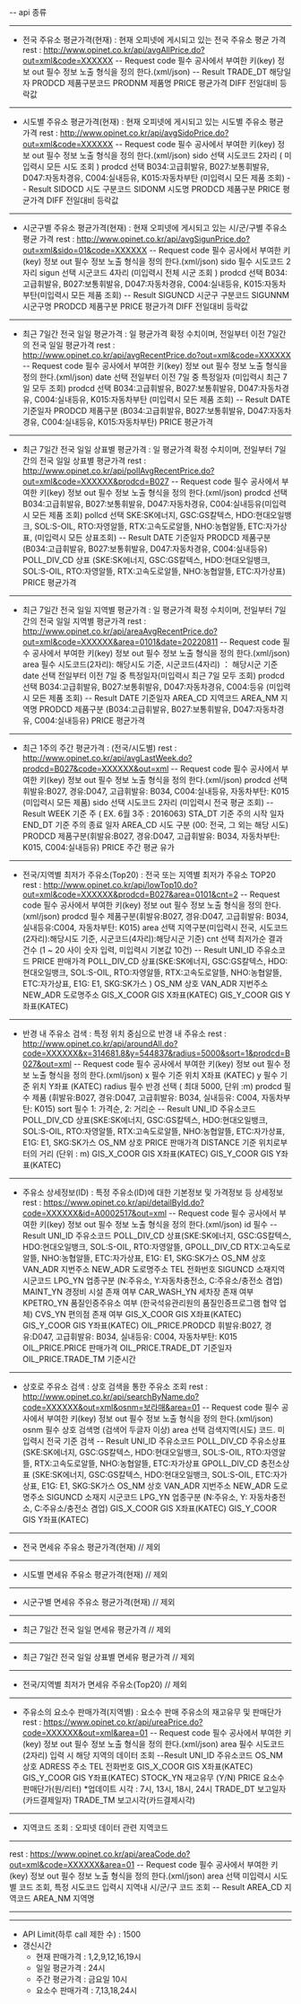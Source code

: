 -- api 종류

--------------------------------------------------------------------------------
- 전국 주유소 평균가격(현재) : 현재 오피넷에 게시되고 있는 전국 주유소 평균 가격
rest : http://www.opinet.co.kr/api/avgAllPrice.do?out=xml&code=XXXXXX
-- Request
code 필수 공사에서 부여한 키(key) 정보
out 필수 정보 노출 형식을 정의 한다.(xml/json)
-- Result
TRADE_DT 해당일자
PRODCD 제품구분코드
PRODNM 제품명
PRICE 평균가격
DIFF 전일대비 등락값

--------------------------------------------------------------------------------
- 시도별 주유소 평균가격(현재) : 현재 오피넷에 게시되고 있는 시도별 주유소 평균 가격
rest :  http://www.opinet.co.kr/api/avgSidoPrice.do?out=xml&code=XXXXXX
-- Request 
code 필수 공사에서 부여한 키(key) 정보
out 필수 정보 노출 형식을 정의 한다.(xml/json)
sido 선택 시도코드 2자리 ( 미입력시 모든 시도 조회 )
prodcd 선택 B034:고급휘발유, B027:보통휘발유, D047:자동차경유, C004:실내등유, K015:자동차부탄
(미입력시 모든 제품 조회)
-- Result
SIDOCD 시도 구분코드
SIDONM 시도명
PRODCD 제품구분
PRICE 평균가격
DIFF 전일대비 등락값

--------------------------------------------------------------------------------
- 시군구별 주유소 평균가격(현재) : 현재 오피넷에 게시되고 있는 시/군/구별 주유소 평균 가격
rest : http://www.opinet.co.kr/api/avgSigunPrice.do?out=xml&sido=01&code=XXXXXX
-- Request
code 필수 공사에서 부여한 키(key) 정보
out 필수 정보 노출 형식을 정의 한다.(xml/json)
sido 필수 시도코드 2자리
sigun 선택 시군코드 4자리 (미입력시 전체 시군 조회 )
prodcd 선택 B034:고급휘발유, B027:보통휘발유, D047:자동차경유, C004:실내등유, K015:자동차부탄(미입력시 모든 제품 조회)
-- Result
SIGUNCD 시군구 구분코드
SIGUNNM 시군구명
PRODCD 제품구분
PRICE 평균가격
DIFF 전일대비 등락값

--------------------------------------------------------------------------------
- 최근 7일간 전국 일일 평균가격 : 일 평균가격 확정 수치이며, 전일부터 이전 7일간의 전국 일일 평균가격
rest :  http://www.opinet.co.kr/api/avgRecentPrice.do?out=xml&code=XXXXXX
-- Request
code 필수 공사에서 부여한 키(key) 정보
out 필수 정보 노출 형식을 정의 한다.(xml/json)
date 선택 전일부터 이전 7일 중 특정일자 (미입력시 최근 7일 모두 조회)
prodcd 선택 B034:고급휘발유, B027:보통휘발유, D047:자동차경유, C004:실내등유, K015:자동차부탄
(미입력시 모든 제품 조회)
-- Result
DATE 기준일자
PRODCD 제품구분
(B034:고급휘발유, B027:보통휘발유, D047:자동차경유, C004:실내등유, K015:자동차부탄)
PRICE 평균가격

--------------------------------------------------------------------------------
- 최근 7일간 전국 일일 상표별 평균가격 : 일 평균가격 확정 수치이며, 전일부터 7일간의 전국 일일 상표별 평균가격
rest : http://www.opinet.co.kr/api/pollAvgRecentPrice.do?out=xml&code=XXXXXX&prodcd=B027
-- Request
code 필수 공사에서 부여한 키(key) 정보
out 필수 정보 노출 형식을 정의 한다.(xml/json)
prodcd 선택 B034:고급휘발유, B027:보통휘발유, D047:자동차경유, C004:실내등유(미입력시 모든 제품 조회)
pollcd 선택 SKE:SK에너지, GSC:GS칼텍스, HDO:현대오일뱅크, SOL:S-OIL, RTO:자영알뜰, RTX:고속도로알뜰, NHO:농협알뜰, ETC:자가상표, (미입력시 모든 상표조회)
-- Result
DATE 기준일자
PRODCD 제품구분(B034:고급휘발유, B027:보통휘발유, D047:자동차경유, C004:실내등유)
POLL_DIV_CD 상표 (SKE:SK에너지, GSC:GS칼텍스, HDO:현대오일뱅크, SOL:S-OIL, RTO:자영알뜰, RTX:고속도로알뜰, NHO:농협알뜰, ETC:자가상표)
PRICE 평균가격

--------------------------------------------------------------------------------
- 최근 7일간 전국 일일 지역별 평균가격 : 일 평균가격 확정 수치이며, 전일부터 7일간의 전국 일일 지역별 평균가격
rest : http://www.opinet.co.kr/api/areaAvgRecentPrice.do?out=xml&code=XXXXXX&area=0101&date=20220811
-- Request
code 필수 공사에서 부여한 키(key) 정보
out 필수 정보 노출 형식을 정의 한다.(xml/json)
area 필수 시도코드(2자리): 해당시도 기준, 시군코드(4자리) ： 해당시군 기준
date 선택 전일부터 이전 7일 중 특정일자(미입력시 최근 7일 모두 조회)
prodcd 선택 B034:고급휘발유, B027:보통휘발유, D047:자동차경유, C004:등유 (미입력시 모든 제품 조회)
-- Result
DATE 기준일자
AREA_CD 지역코드
AREA_NM 지역명
PRODCD 제품구분 (B034:고급휘발유, B027:보통휘발유, D047:자동차경유, C004:실내등유)
PRICE 평균가격

--------------------------------------------------------------------------------
- 최근 1주의 주간 평균가격 : (전국/시도별)
rest : http://www.opinet.co.kr/api/avgLastWeek.do?prodcd=B027&code=XXXXXX&out=xml
-- Request 
code 필수 공사에서 부여한 키(key) 정보
out 필수 정보 노출 형식을 정의 한다.(xml/json)
prodcd 선택 휘발유:B027, 경유:D047, 고급휘발유: B034, C004:실내등유, 자동차부탄: K015 (미입력시 모든 제품)
sido 선택 시도코드 2자리 (미입력시 전국 평균 조회)
-- Result
WEEK 기준 주 ( EX. 6월 3주 : 2016063)
STA_DT 기준 주의 시작 일자
END_DT 기준 주의 종료 일자
AREA_CD 시도 구분 (00: 전국, 그 외는 해당 시도)
PRODCD 제품구분(휘발유:B027, 경유:D047, 고급휘발유: B034, 자동차부탄: K015, C004:실내등유)
PRICE 주간 평균 유가

--------------------------------------------------------------------------------
- 전국/지역별 최저가 주유소(Top20) : 전국 또는 지역별 최저가 주유소 TOP20
rest : http://www.opinet.co.kr/api/lowTop10.do?out=xml&code=XXXXXX&prodcd=B027&area=0101&cnt=2
-- Request 
code 필수 공사에서 부여한 키(key) 정보
out 필수 정보 노출 형식을 정의 한다.(xml/json)
prodcd 필수 제품구분(휘발유:B027, 경유:D047, 고급휘발유: B034, 실내등유:C004, 자동차부탄: K015)
area 선택 지역구분(미입력시 전국, 시도코드(2자리):해당시도 기준, 시군코드(4자리):해당시군 기준)
cnt 선택 최저가순 결과 건수 (1 ~ 20 사이 숫자 입력, 미입력시 기본값 10건)
-- Result
UNI_ID 주유소코드
PRICE 판매가격
POLL_DIV_CD 상표(SKE:SK에너지, GSC:GS칼텍스, HDO:현대오일뱅크, SOL:S-OIL, RTO:자영알뜰, RTX:고속도로알뜰, NHO:농협알뜰, ETC:자가상표, E1G: E1, SKG:SK가스 )
OS_NM 상호
VAN_ADR 지번주소
NEW_ADR 도로명주소
GIS_X_COOR GIS X좌표(KATEC)
GIS_Y_COOR GIS Y좌표(KATEC)

--------------------------------------------------------------------------------
- 반경 내 주유소 검색 : 특정 위치 중심으로 반경 내 주유소
rest : http://www.opinet.co.kr/api/aroundAll.do?code=XXXXXX&x=314681.8&y=544837&radius=5000&sort=1&prodcd=B027&out=xml
-- Request 
code 필수 공사에서 부여한 키(key) 정보
out 필수 정보 노출 형식을 정의 한다.(xml/json)
x 필수 기준 위치 X좌표 (KATEC)
y 필수 기준 위치 Y좌표 (KATEC)
radius 필수 반경 선택 ( 최대 5000, 단위 :m)
prodcd 필수 제품 (휘발유:B027, 경유:D047, 고급휘발유: B034, 실내등유: C004, 자동차부탄: K015)
sort 필수 1: 가격순, 2: 거리순
-- Result
UNI_ID 주유소코드
POLL_DIV_CD 상표(SKE:SK에너지, GSC:GS칼텍스, HDO:현대오일뱅크, SOL:S-OIL, RTO:자영알뜰, RTX:고속도로알뜰, NHO:농협알뜰, ETC:자가상표, E1G: E1, SKG:SK가스
OS_NM 상호
PRICE 판매가격
DISTANCE 기준 위치로부터의 거리 (단위 : m)
GIS_X_COOR GIS X좌표(KATEC)
GIS_Y_COOR GIS Y좌표(KATEC)

--------------------------------------------------------------------------------
- 주유소 상세정보(ID) : 특정 주유소(ID)에 대한 기본정보 및 가격정보 등 상세정보
rest : https://www.opinet.co.kr/api/detailById.do?code=XXXXXX&id=A0002517&out=xml
-- Request
code 필수 공사에서 부여한 키(key) 정보
out 필수 정보 노출 형식을 정의 한다.(xml/json)
id 필수 
-- Result
UNI_ID 주유소코드
POLL_DIV_CD 상표(SKE:SK에너지, GSC:GS칼텍스, HDO:현대오일뱅크, SOL:S-OIL, RTO:자영알뜰, GPOLL_DIV_CD RTX:고속도로알뜰, NHO:농협알뜰, ETC:자가상표, E1G: E1, SKG:SK가스
OS_NM 상호
VAN_ADR 지번주소
NEW_ADR 도로명주소
TEL 전화번호
SIGUNCD 소재지역 시군코드
LPG_YN 업종구분 (N:주유소, Y:자동차충전소, C:주유소/충전소 겸업)
MAINT_YN 경정비 시설 존재 여부
CAR_WASH_YN 세차장 존재 여부
KPETRO_YN 품질인증주유소 여부 (한국석유관리원의 품질인증프로그램 협약 업체)
CVS_YN 편의점 존재 여부
GIS_X_COOR GIS X좌표(KATEC)
GIS_Y_COOR GIS Y좌표(KATEC)
OIL_PRICE.PRODCD 휘발유:B027, 경유:D047, 고급휘발유: B034, 실내등유: C004, 자동차부탄: K015
OIL_PRICE.PRICE 판매가격
OIL_PRICE.TRADE_DT 기준일자
OIL_PRICE.TRADE_TM 기준시간

--------------------------------------------------------------------------------
- 상호로 주유소 검색 : 상호 검색을 통한 주유소 조회
rest : http://www.opinet.co.kr/api/searchByName.do?code=XXXXXX&out=xml&osnm=보라매&area=01
-- Request
code 필수 공사에서 부여한 키(key) 정보
out 필수 정보 노출 형식을 정의 한다.(xml/json)
osnm 필수 상호 검색명 (검색어 두글자 이상)
area 선택 검색지역(시도) 코드. 미입력시 전국 기준 검색
-- Result
UNI_ID 주유소코드
POLL_DIV_CD 주유소상표 (SKE:SK에너지, GSC:GS칼텍스, HDO:현대오일뱅크, SOL:S-OIL, RTO:자영알뜰, RTX:고속도로알뜰, NHO:농협알뜰, ETC:자가상표
GPOLL_DIV_CD 충전소상표 (SKE:SK에너지, GSC:GS칼텍스, HDO:현대오일뱅크, SOL:S-OIL, ETC:자가상표, E1G: E1, SKG:SK가스
OS_NM 상호
VAN_ADR 지번주소
NEW_ADR 도로명주소
SIGUNCD 소재지 시군코드
LPG_YN 업종구분 (N:주유소, Y: 자동차충전소, C:주유소/충전소 겸업)
GIS_X_COOR GIS X좌표(KATEC)
GIS_Y_COOR GIS Y좌표(KATEC)

--------------------------------------------------------------------------------
- 전국 면세유 주유소 평균가격(현재)  // 제외
--------------------------------------------------------------------------------
- 시도별 면세유 주유소 평균가격(현재) // 제외
--------------------------------------------------------------------------------
- 시군구별 면세유 주유소 평균가격(현재)  // 제외
--------------------------------------------------------------------------------
- 최근 7일간 전국 일일 면세유 평균가격  // 제외
--------------------------------------------------------------------------------
- 최근 7일간 전국 일일 상표별 면세유 평균가격  // 제외
--------------------------------------------------------------------------------
- 전국/지역별 최저가 면세유 주유소(Top20)  // 제외
--------------------------------------------------------------------------------
- 주유소의 요소수 판매가격(지역별) : 요소수 판매 주유소의 재고유무 및 판매단가
rest : https://www.opinet.co.kr/api/ureaPrice.do?code=XXXXXX&out=xml&area=01
-- Request 
code 필수 공사에서 부여한 키(key) 정보
out 필수 정보 노출 형식을 정의 한다.(xml/json)
area 필수 시도코드(2자리) 입력 시 해당 지역의 데이터 조회
--Result
UNI_ID 주유소코드
OS_NM 상호
ADRESS 주소
TEL 전화번호
GIS_X_COOR GIS X좌표(KATEC)
GIS_Y_COOR GIS Y좌표(KATEC)
STOCK_YN 재고유무 (Y/N)
PRICE 요소수 판매단가(원/리터) *업데이트 시각 : 7시, 13시, 18시, 24시
TRADE_DT 보고일자(카드결제일자)
TRADE_TM 보고시각(카드결제시각)

--------------------------------------------------------------------------------
- 지역코드 조회 : 오피넷 데이터 관련 지역코드
--------------------------------------------------------------------------------
rest : https://www.opinet.co.kr/api/areaCode.do?out=xml&code=XXXXXX&area=01
-- Request 
code 필수 공사에서 부여한 키(key) 정보
out 필수 정보 노출 형식을 정의 한다.(xml/json)
area 선택 미입력시 시도별 코드 조회, 특정 시도코드 입력시 지역내 시/군/구 코드 조회
-- Result
AREA_CD 지역코드
AREA_NM 지역명

----------------------------------------
----------------------------------------
- API Limit(하루 call 제한 수) : 1500
- 갱신시간
  - 현재 판매가격 : 1,2,9,12,16,19시
  - 일일 평균가격 : 24시
  - 주간 평균가격 : 금요일 10시
  - 요소수 판매가격 : 7,13,18,24시